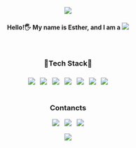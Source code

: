 
<p align="center"><img src="https://capsule-render.vercel.app/api?type=slice&color=ffcccc&height=250&section=header&text=Welcome to my Git&fontSize=70&animation=scaleIn&fontColor=white"/></p>
<h4 align="center">Hello!🖐 My name is Esther, and I am a <img src="https://img.shields.io/badge/BackEnd-Developer-ff8080?style=flat&logo=&logoColor=white"/></a></h4>&nbsp;

<h3 align="center">💜Tech Stack💜</h3>
<h3></h3>
<div align="center">
<span><img src="https://img.shields.io/badge/JAVA-007396?style=for-the-badge&logo=Java&logoColor=white"/></a></span>&nbsp;&nbsp;
<span><img src="https://img.shields.io/badge/Spring-6DB33F?style=for-the-badge&logo=Spring&logoColor=white"/></a></span>&nbsp;&nbsp;
<span><img src="https://img.shields.io/badge/MySQL-4479a1?style=for-the-badge&logo=MySQL&logoColor=white"/></a></span>&nbsp;&nbsp;
<span><img src="https://img.shields.io/badge/Linux-fcc624?style=for-the-badge&logo=Linux&logoColor=white"/></a></span>&nbsp;&nbsp;
<span><img src="https://img.shields.io/badge/CSS-1572B6?style=for-the-badge&logo=CSS3&logoColor=white"/></a></span>&nbsp;&nbsp;
<span><img src="https://img.shields.io/badge/JavaScript-f7df1e?style=for-the-badge&logo=Javascript&logoColor=white"/></a></span>&nbsp;&nbsp;
<span><img src="https://img.shields.io/badge/jQuery-0769ad?style=for-the-badge&logo=jQuery&logoColor=white"/></a></span>
</div>
&nbsp;
<h3 align="center">Contancts</h3>
<p></p>
<div align="center">
<span><a href="https://dev-yulim-eng.tistory.com/"><img src="https://img.shields.io/badge/Tech Blog en-8cd98c?style=flat-square&logo=Blogger&logoColor=white"/><a href=""></a></span>&nbsp;&nbsp;
<span><a href="https://dev-yulim.tistory.com/"><img src="https://img.shields.io/badge/Tech Blog 🇰🇷-8cd98c?style=flat-square&logo=Blogger&logoColor=white"/></a></span>&nbsp;&nbsp;
<span><a href="https://www.linkedin.com/in/yulimchoi/"><img src="https://img.shields.io/badge/LinkedIn-0a66c2?style=flat-square&logo=LinkedIn&logoColor=white"/><a href=""></a></span>
</div>
<p align="center"><img src="https://capsule-render.vercel.app/api?type=slice&reversal=true&color=ffcccc&height=250&section=footer&text=&fontSize=70&fontColor=white"/></p>


<!--
**Esther-Choi/Esther-Choi** is a ✨ _special_ ✨ repository because its `README.md` (this file) appears on your GitHub profile.

Here are some ideas to get you started:

- 🔭 I’m currently working on ...
- 🌱 I’m currently learning ...
- 👯 I’m looking to collaborate on ...
- 🤔 I’m looking for help with ...
- 💬 Ask me about ...
- 📫 How to reach me: ...
- 😄 Pronouns: ...
- ⚡ Fun fact: ...
-->
